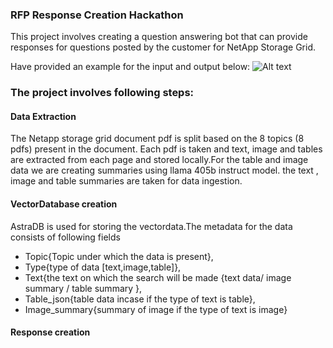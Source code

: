 ### RFP Response Creation Hackathon

This project involves creating a question answering bot that can provide responses for questions posted by the customer for NetApp Storage Grid.


Have provided an example for the input and output below:
![Alt text](https://github.com/JivitteshS/rpf_response/blob/main/Response%20example.png)


### The project involves following steps:

#### Data Extraction
The Netapp storage grid document pdf is split based on the 8 topics (8 pdfs) present in the document. Each pdf is taken and text, image and tables are extracted from each page and stored locally.For the table and image data we are creating summaries using llama 405b instruct model. the text , image and table summaries are taken for data ingestion.

#### VectorDatabase creation
AstraDB is used for storing the vectordata.The metadata for the data consists of following fields 

* Topic{Topic under which the data is present},
* Type{type of data [text,image,table]},
* Text{the text on which the search will be made {text data/ image summary / table summary },
* Table_json{table data incase if the type of text is table},
* Image_summary{summary of image if the type of text is image}

#### Response creation









